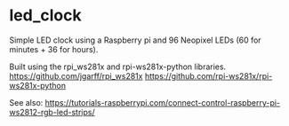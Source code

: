 # led_clock

Simple LED clock using a Raspberry pi and 96 Neopixel LEDs (60 for minutes + 36 for hours).

Built using the rpi_ws281x and rpi-ws281x-python libraries.
https://github.com/jgarff/rpi_ws281x
https://github.com/rpi-ws281x/rpi-ws281x-python

See also:
https://tutorials-raspberrypi.com/connect-control-raspberry-pi-ws2812-rgb-led-strips/
